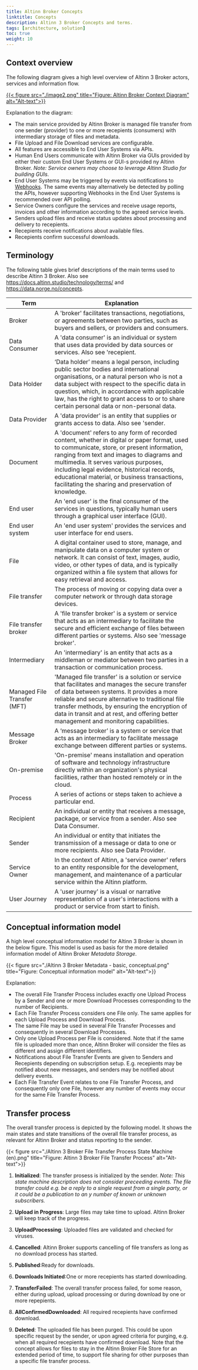 ```yaml
---
title: Altinn Broker Concepts
linktitle: Concepts
description: Altinn 3 Broker Concepts and terms.
tags: [architecture, solution]
toc: true
weight: 10
---
```


## Context overview

The following diagram gives a high level overview of Altinn 3 Broker actors, services and information flow.

[{{< figure src="./image2.png" title="Figure: Altinn Broker Context Diagram" alt="Alt-text">}}](https://altinn.github.io/ark/models/archi-all/?view=id-5824a04f89d04341aba661be649270b4)

Explanation to the diagram:

* The main service provided by Altinn Broker is managed file transfer from one sender (provider) to one or more recepients (consumers) with intermediary storage of files and metadata.
* File Upload and File Download services are configurable.
* All features are accessible to End User Systems via APIs.
* Human End Users communicate with Altinn Broker via GUIs provided by either their custom End User Systems or GUI-s provided ny Altinn Broker. 
  _Note: Service owners may choose to leverage Altinn Studio for building GUIs._
* End User Systems may be triggered by events via notifications to [Webhooks](https://en.wikipedia.org/wiki/Webhook). The same events may alternatively be detected by polling the APIs, 
  however supporting Webhooks in the End User Systems is recommended over API polling.
* Service Owners configure the services and receive usage reports, invoices and other information according to the agreed service levels.
* Senders upload files and receive status updates about processing and delivery to recepients.
* Recepients receive notifications about available files.
* Recepients confirm successful downloads. 



## Terminology

The following table gives brief descriptions of the main terms used to describe
Altinn 3 Broker. Also see https://docs.altinn.studio/technology/terms/ and <https://data.norge.no/concepts>.

| **Term**                       | **Explanation**                                                                                                                                                                                                                                          |
|--------------------------------|----------------------------------------------------------------------------------------------------------------------------------------------------------------------------------------------------------------------------------------------------------|
| Broker                         | A 'broker' facilitates transactions, negotiations, or agreements between two parties, such as buyers and sellers, or providers and consumers. |
| Data Consumer                  | A 'data consumer' is an individual or system that uses data provided by data sources or services. Also see 'recepient.
| Data Holder                    | ‘Data holder’ means a legal person, including public sector bodies and international organisations, or a natural person who is not a data subject with respect to the specific data in question, which, in accordance with applicable law, has the right to grant access to or to share certain personal data or non-personal data. |
| Data Provider                  | A 'data provider' is an entity that supplies or grants access to data.  Also see 'sender. |
| Document                       | A 'document' refers to any form of recorded content, whether in digital or paper format, used to communicate, store, or present information, ranging from text and images to diagrams and multimedia. It serves various purposes, including legal evidence, historical records, educational material, or business transactions, facilitating the sharing and preservation of knowledge.                                                                                                                                                                                                                                                      |
| End user                       | An 'end user' is the final consumer of the services in questions, typically human users through a graphical user interface (GUI).  |
| End user system                | An 'end user system' provides the services and user interface for end users. |
| File                           | A digital container used to store, manage, and manipulate data on a computer system or network. It can consist of text, images, audio, video, or other types of data, and is typically organized within a file system that allows for easy retrieval and access. |
| File transfer                  | The process of moving or copying data over a computer network or through data storage devices.                                                                                                                                                                                                                                                      |
| File transfer broker           | A 'file transfer broker' is a system or service that acts as an intermediary to facilitate the secure and efficient exchange of files between different parties or systems. Also see 'message broker'. |
| Intermediary                   | An 'intermediary' is an entity that acts as a middleman or mediator between two parties in a transaction or communication process. |
| Managed File Transfer (MFT)    | 'Managed file transfer' is a solution or service that facilitates and manages the secure transfer of data between systems. It provides a more reliable and secure alternative to traditional file transfer methods, by ensuring the encryption of data in transit and at rest, and offering better management and monitoring capabilities. |
| Message Broker                 | A ‘message broker’ is a system or service that acts as an intermediary to facilitate message exchange between different parties or systems. |
| On-premise                     | 'On-premise' means installation and operation of software and technology infrastructure directly within an organization's physical facilities, rather than hosted remotely or in the cloud. |
| Process                        | A series of actions or steps taken to achieve a particular end.                                                                                                                                                                                                                                                      |
| Recipient                      | An individual or entity that receives a message, package, or service from a sender. Also see Data Consumer. |
| Sender                         | An individual or entity that initiates the transmission of a message or data to one or more recipients. Also see Data Provider. |
| Service Owner                  | In the context of Altinn, a 'service owner' refers to an entity responsible for the development, management, and maintenance of a particular service within the Altinn platform. |
| User Journey                   | A 'user journey' is a visual or narrative representation of a user's interactions with a product or service from start to finish. |

<!--

A longer list of terms. kept as a comment until further: 

| **Term**                       | **Explanation**                                                                                                                                                                                                                                          |
|--------------------------------|----------------------------------------------------------------------------------------------------------------------------------------------------------------------------------------------------------------------------------------------------------|
| Case                           | TBD                                                                                                                                                                                                                                                      |
| Case folder                    | TBD                                                                                                                                                                                                                                                      |
| Case management                | TBD                                                                                                                                                                                                                                                      |
| Cloud                          | TBD                                                                                                                                                                                                                                                      |
| Consumer                       | TBD                                                                                                                                                                                                                                                      |
| Data Broker                    | TBD                                                                                                                                                                                                                                                      |
| Data Holder                    | ‘Data holder’ means a legal person, including public sector bodies and international organisations, or a natural person who is not a data subject with respect to the specific data in question, which, in accordance with applicable Union or national law, has the right to grant access to or to share certain personal data or non-personal data. |
| Dialog                         | A 'dialog' is a conversation between two or more people or entities, typically characterized by an exchange of ideas, information, or sentiments.                                                                                                                                                                                                                                                      |
| Document                       | A 'document' refers to any form of recorded content, whether in digital or paper format, used to communicate, store, or present information, ranging from text and images to diagrams and multimedia. It serves various purposes, including legal evidence, historical records, educational material, or business transactions, facilitating the sharing and preservation of knowledge.                                                                                                                                                                                                                                                      |
| End-to-end process             | TBD                                                                                                                                                                                                                                                      |
| End user                       | TBD                                                                                                                                                                                                                                                      |
| End user system                | TBD                                                                                                                                                                                                                                                      |
| Enterprise                     | TBD. Note: Virtual enterprise, end-to-end processes and seamless services                                                                                                                                                                                |
| File                           | A digital container used to store, manage, and manipulate data on a computer system or network. It can consist of text, images, audio, video, or other types of data, and is typically organized within a file system that allows for easy retrieval and access. |
| File transfer                  | The process of moving or copying data over a computer network or through data storage devices.                                                                                                                                                                                                                                                      |
| Graphical User Interface (GUI) | A visual interface that allows human users to interact with electronic devices using icons, buttons, and other graphical elements instead of text-based command lines. |
| Intermediary                   | an entity that acts as a middleman or mediator between two parties in a transaction or communication process. |
| Managed File Transfer (MFT)    | A solution or service that facilitates and manages the secure transfer of data between systems. It provides a more reliable and secure alternative to traditional file transfer methods, by ensuring the encryption of data in transit and at rest, and offering better management and monitoring capabilities. |
| Message Broker                 | A solution or service that enables communication between different applications by translating and routing messages. |
| On-premise                     | Installation and operation of software and technology infrastructure directly within an organization's physical facilities, rather than hosted remotely or in the cloud.                                                                                                                                                                                                                                                      |
| Process                        | A series of actions or steps taken to achieve a particular end.                                                                                                                                                                                                                                                      |
| Provider                       |                                                                                                                                                                                                                                                |
| Recipient                      | An individual or entity that receives a message, package, or service from a sender. |
| Seamless services              | TBD                                                                                                                                                                                                                                                      |
| Sender                         | An individual or entity that initiates the transmission of a message or data to one or more recipients. |
| Service-based Routing          | See https://www.ehelse.no/standardisering/om-standardisering-i-e-helse/tjenestebasert-adressering                                                                                                                                                                                                                                                      |
| User Journey                   | A 'user journey' is a visual or narrative representation of a user's interactions with a product or service from start to finish. |

-->


## Conceptual information model

A high level conceptual information model for Altinn 3 Broker is shown in the below figure. 
This model is used as basis for the more detailed information model of Altinn Broker _Metadata Storage_.

{{< figure src="./Altinn 3 Broker Metadata - basic, conceptual.png" title="Figure: Conceptual information model" alt="Alt-text">}}

Explanation:

* The overall File Transfer Process includes exactly one Upload Process by a Sender and one or more Download Processes corresponding to the number of Recipients.
* Each File Transfer Process considers one File only. The same applies for each Upload Process and Download Process. 
* The same File may be used in several File Transfer Processes and consequently in several Download Processes.
* Only one Upload Process per File is considered. Note that if the same file is uploaded more than once, Altinn Broker will  consider the files as different and assign different identifiers.
* Notifications about File Transfer Events are given to Senders and Recepients depending on subscription setup. E.g. recepients may be notified about new messages, and senders may be notified about delivery events. 
* Each File Transfer Event relates to one File Transfer Process, and consequently only one File, however any number of events may occur for the same File Transfer Process.


## Transfer process

The overall transfer process is depicted by the following model. It shows the main states and state transitions of the overall file transfer process,
as relevant for Altinn Broker and status reporting to the sender.

{{< figure src="./Altinn 3 Broker File Transfer Process State Machine (en).png" title="Figure: Altinn 3 Broker File Transfer Process" alt="Alt-text">}}


1. __Initialized__: The transfer prosess is initialized by the sender. _Note: This state machine description does not consider preceeding events. 
The file transfer could e.g. be a reply to a single request from a single party, 
or it could be a publication to an y number of known or unknown subscribers._

1. __Upload in Progress__: Large files may take time to upload. Altinn Broker will keep track of the progress.

1. __UploadProcessing__: Uploaded files are validated and checked for viruses.

1. __Cancelled__: Altinn Broker supports cancelling of file transfers 
as long as no download process has started. 

1. __Published__:Ready for downloads.
   
2. __Downloads Initiated__:One or more recepients has started downloading.

3. __TransferFailed__: The overall transfer process failed, for some reason, either during upload, upload processing or during download by one or more repepients.
  
4. __AllConfirmedDownloaded__: All required recepients have confirmed download.

5. __Deleted__: The uploaded file has been purged. This could be upon specific request by the sender, 
                or upon agreed criteria for purging, e.g. when all required recepients have confirmed download.
                Note that the concept allows for files to stay in the Altinn Broker File Store for an extended period of time,
                to support file sharing for other purposes than a specific file transfer process.

